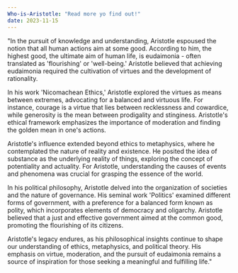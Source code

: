 ```yaml
---
Who-is-Aristotle: "Read more yo find out!"
date: 2023-11-15
---
```

"In the pursuit of knowledge and understanding, Aristotle espoused the notion that all human actions aim at some good. According to him, the highest good, the ultimate aim of human life, is eudaimonia - often translated as 'flourishing' or 'well-being.' Aristotle believed that achieving eudaimonia required the cultivation of virtues and the development of rationality.

In his work 'Nicomachean Ethics,' Aristotle explored the virtues as means between extremes, advocating for a balanced and virtuous life. For instance, courage is a virtue that lies between recklessness and cowardice, while generosity is the mean between prodigality and stinginess. Aristotle's ethical framework emphasizes the importance of moderation and finding the golden mean in one's actions.

Aristotle's influence extended beyond ethics to metaphysics, where he contemplated the nature of reality and existence. He posited the idea of substance as the underlying reality of things, exploring the concept of potentiality and actuality. For Aristotle, understanding the causes of events and phenomena was crucial for grasping the essence of the world.

In his political philosophy, Aristotle delved into the organization of societies and the nature of governance. His seminal work 'Politics' examined different forms of government, with a preference for a balanced form known as polity, which incorporates elements of democracy and oligarchy. Aristotle believed that a just and effective government aimed at the common good, promoting the flourishing of its citizens.

Aristotle's legacy endures, as his philosophical insights continue to shape our understanding of ethics, metaphysics, and political theory. His emphasis on virtue, moderation, and the pursuit of eudaimonia remains a source of inspiration for those seeking a meaningful and fulfilling life."
